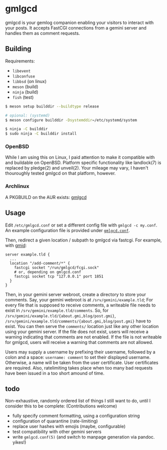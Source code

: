 # gmlgcd

gmlgcd is your gemlog companion enabling your visitors to interact with your posts.
It accepts FastCGI connections from a gemini server and handles them as comment requests.

## Building

Requirements:
- `libevent`
- `libconfuse`
- `libbsd` (on linux)
- `meson` (build)
- `ninja` (build)
- `fish` (test)

```bash
$ meson setup builddir --buildtype release

# opional: (systemd)
$ meson configure builddir -Dsystemddir=/etc/systemd/system

$ ninja -C builddir
$ sudo ninja -C builddir install
```

### OpenBSD

While I am using this on Linux, I paid attention to make it compatible with and buildable on OpenBSD.
Platform specific functionality like landlock(7) is replaced by pledge(2) and unveil(2).
Your mileage may vary, I haven't thouroughly tested gmlgcd on that platform, however.

### Archlinux

A PKGBUILD on the AUR exists: [gmlgcd](https://aur.archlinux.org/packages/gmlgcd)

## Usage

Edit `/etc/gmlgcd.conf` or set a different config file with `gmlgcd -c my.conf`.
An example configuration file is provided under [`gmlgcd.conf`](/gmlgcd.conf).

Then, redirect a given location / subpath to gmlgcd via fastcgi.
For example, with [gmid](https://github.com/omar-polo/gmid):

```nginx
server example.tld {
  ...
  location "/add-comment/*" {
    fastcgi socket "/run/gmlgcd/fcgi.sock"
    # or, depending on gmlgcd.conf
    fastcgi socket tcp "127.0.0.1" port 1851
  }
}
```

Then, in your gemini server webroot, create a directory to store your comments.
Say, your gemini webroot is at `/srv/gemini/example.tld`;
For every file that is supposed to receive comments, a writeable file needs to exist in `/srv/gemini/example.tld/comments`.
So, for `/srv/gemini/example.tld/{about.gmi,blog/post.gmi}`, `/srv/gemini/example.tld/comments/{about.gmi,blog/post.gmi}` have to exist.
You can then serve the `comments/` location just like any other location using your gemini server.
If the file does not exist, users will receive a warning indicating that comments are not enabled.
If the file is not writeable for gmlgcd, users will receive a warning that comments are not allowed.

Users may supply a username by prefixing their username, followed by a colon and a space: `username: comment` to set their displayed username.
Otherwise, a name will be taken from the user certificate. User certificates are required.
Also, ratelimiting takes place when too many bad requests have been issued in a too short amound of time.

## todo

Non-exhaustive, randomly ordered list of things I still want to do, until I consider this to be complete: (Contributions welcome)

- fully specify comment formatting, using a configuration string
- configuration of quarantine (rate-limiting)
- replace user hashes with emojis (maybe, configurable)
- test compatibility with other gemini servers
- write `gmlgcd.conf(5)` (and switch to manpage generation via pandoc. yikes!)
